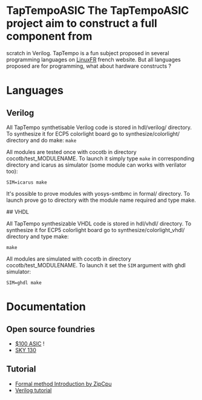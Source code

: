 # TapTempoASIC The TapTempoASIC project aim to construct a full component from
scratch in Verilog. TapTempo is a fun subject proposed in several programming
languages on [LinuxFR](https://linuxfr.org/tags/taptempo/public) french
website. But all languages proposed are for programming, what about hardware
constructs ?

# Languages

## Verilog

All TapTempo synthetisable Verilog code is stored in hdl/verilog/ directory. To
synthesize it for ECP5 colorlight board go to synthesize/colorlight/ directory
and do make: ``` make ```

All modules are tested once with cocotb in directory cocotb/test_MODULENAME. To
launch it simply type `make` in corresponding directory and icarus as simulator (some module can works with verilator too):

```
SIM=icarus make
```

It's possible to prove modules with yosys-smtbmc in formal/ directory. To
launch prove go to directory with the module name required and type make.

## VHDL

All TapTempo synthesizable VHDL code is stored in hdl/vhdl/ directory. To
synthesize it for ECP5 colorlight board go to synthesize/colorlight_vhdl/
directory and type make:
```
make
```

All modules are simulated with cocotb in directory cocotb/test_MODULENAME. To launch it set the `SIM` argument with ghdl simulator:

```
SIM=ghdl make
```

# Documentation

## Open source foundries

- [$100
  ASIC](https://hackaday.io/project/152709-itsy-chipsy-make-your-own-100-chip)
  !
- [SKY 130](https://github.com/google/skywater-pdk)

## Tutorial

- [Formal method Introduction by
  ZipCpu](http://zipcpu.com/blog/2017/10/19/formal-intro.html)
- [Verilog tutorial](http://asic-world.com/verilog/veritut.html)
